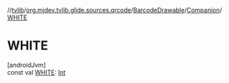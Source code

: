 //[tvlib](../../../../index.md)/[org.mjdev.tvlib.glide.sources.qrcode](../../index.md)/[BarcodeDrawable](../index.md)/[Companion](index.md)/[WHITE](-w-h-i-t-e.md)

# WHITE

[androidJvm]\
const val [WHITE](-w-h-i-t-e.md): [Int](https://kotlinlang.org/api/latest/jvm/stdlib/kotlin/-int/index.html)
